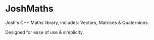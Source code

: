 # JoshMaths
Josh's C++ Maths library, includes: Vectors, Matrices &amp; Quaternions.

Designed for ease of use & simplicity.
